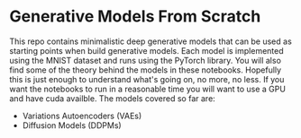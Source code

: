 # Generative Models From Scratch

This repo contains minimalistic deep generative models that can be used as starting points when build generative models.  Each model is implemented using the MNIST dataset and runs using the PyTorch library. You will also find some of the theory behind the models in these notebooks. Hopefully this is just enough to understand what's going on, no more, no less. If you want the notebooks to run in a reasonable time you will want to use a GPU and have cuda availble.  The models covered so far are:
 - Variations Autoencoders (VAEs)
 - Diffusion Models (DDPMs)

